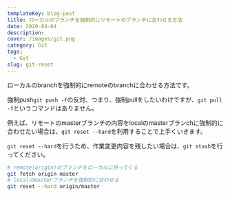 ```yaml
---
templateKey: blog-post
title: ローカルのブランチを強制的にリモートのブランチに合わせる方法
date: 2020-04-04
description:
cover: /images/git.png
category: Git
tags:
  - Git
slug: git-reset
---
```


ローカルのbranchを強制的にremoteのbranchに合わせる方法です。

強制push`git push -f`の反対、つまり、強制pullをしたいわけですが、`git pull -f`というコマンドはありません。

例えば、リモートのmasterブランチの内容をlocalのmasterブランchに強制的に合わせたい場合は、`git reset --hard`を利用することで上手くいきます。

`git reset --hard`を行うため、作業変更内容を残したい場合は、`git stash`を行ってください。

```sh
# remote(origin)のブランチをローカルに持ってくる
git fetch origin master
# localのmasterブランチを強制的に合わせる
git reset --hard origin/master
```
